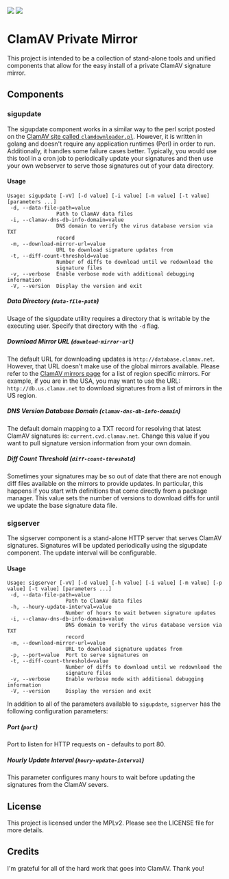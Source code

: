 [![](https://images.microbadger.com/badges/version/dekobon/clamav-mirror.svg)](https://hub.docker.com/r/dekobon/clamav-mirror/) [![](https://images.microbadger.com/badges/image/dekobon/clamav-mirror.svg)](https://microbadger.com/images/dekobon/clamav-mirror "Get your own image badge on microbadger.com")

ClamAV Private Mirror
=====================

This project is intended to be a collection of stand-alone tools and unified
components that allow for the easy install of a private ClamAV signature mirror.

## Components

### sigupdate

The sigupdate component works in a similar way to the perl script posted on the
[ClamAV site called `clamdownloader.pl`](https://www.clamav.net/documents/private-local-mirrors).
However, it is written in golang and doesn't require any application runtimes
(Perl) in order to run. Additionally, it handles some failure cases better. Typically,
you would use this tool in a cron job to periodically update your signatures and then
use your own webserver to serve those signatures out of your data directory.

#### Usage

```
Usage: sigupdate [-vV] [-d value] [-i value] [-m value] [-t value] [parameters ...]
 -d, --data-file-path=value
                Path to ClamAV data files
 -i, --clamav-dns-db-info-domain=value
                DNS domain to verify the virus database version via TXT
                record
 -m, --download-mirror-url=value
                URL to download signature updates from
 -t, --diff-count-threshold=value
                Number of diffs to download until we redownload the
                signature files
 -v, --verbose  Enable verbose mode with additional debugging information
 -V, --version  Display the version and exit
```

##### Data Directory (`data-file-path`)
Usage of the sigupdate utility requires a directory that is writable by the executing
user. Specify that directory with the `-d` flag.

##### Download Mirror URL (`download-mirror-url`)
The default URL for downloading updates is `http://database.clamav.net`. However,
that URL doesn't make use of the global mirrors available. Please refer to the [ClamAV
mirrors page](https://www.clamav.net/documents/mirrors) for a list of region specific
mirrors. For example, if you are in the USA, you may want to use the URL:
`http://db.us.clamav.net` to download signatures from a list of mirrors in the US region.

##### DNS Version Database Domain (`clamav-dns-db-info-domain`)
The default domain mapping to a TXT record for resolving that latest ClamAV
signatures is: `current.cvd.clamav.net`. Change this value if you want to pull
signature version information from your own domain.

##### Diff Count Threshold (`diff-count-threshold`)
Sometimes your signatures may be so out of date that there are not enough diff files
available on the mirrors to provide updates. In particular, this happens if you start
with definitions that come directly from a package manager. This value sets the number
of versions to download diffs for until we update the base signature data file.

### sigserver

The sigserver component is a stand-alone HTTP server that serves ClamAV signatures.
Signatures will be updated periodically using the sigupdate component. The update
interval will be configurable.

#### Usage

```
Usage: sigserver [-vV] [-d value] [-h value] [-i value] [-m value] [-p value] [-t value] [parameters ...]
 -d, --data-file-path=value
                   Path to ClamAV data files
 -h, --houry-update-interval=value
                   Number of hours to wait between signature updates
 -i, --clamav-dns-db-info-domain=value
                   DNS domain to verify the virus database version via TXT
                   record
 -m, --download-mirror-url=value
                   URL to download signature updates from
 -p, --port=value  Port to serve signatures on
 -t, --diff-count-threshold=value
                   Number of diffs to download until we redownload the
                   signature files
 -v, --verbose     Enable verbose mode with additional debugging information
 -V, --version     Display the version and exit
```

In addition to all of the parameters available to `sigupdate`, `sigserver` has
the following configuration parameters:

##### Port (`port`)
Port to listen for HTTP requests on - defaults to port 80.

##### Hourly Update Interval (`houry-update-interval`)
This parameter configures many hours to wait before updating the signatures from
the ClamAV severs.

## License

This project is licensed under the MPLv2. Please see the LICENSE file for more details.

## Credits

I'm grateful for all of the hard work that goes into ClamAV. Thank you!
